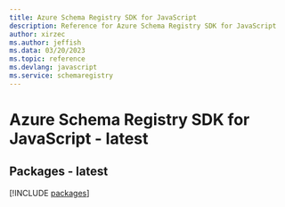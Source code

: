 ```yaml
---
title: Azure Schema Registry SDK for JavaScript
description: Reference for Azure Schema Registry SDK for JavaScript
author: xirzec
ms.author: jeffish
ms.data: 03/20/2023
ms.topic: reference
ms.devlang: javascript
ms.service: schemaregistry
---
```

# Azure Schema Registry SDK for JavaScript - latest
## Packages - latest
[!INCLUDE [packages](schema-registry-index.md)]